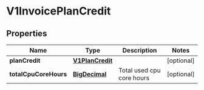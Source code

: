 # V1InvoicePlanCredit

## Properties
Name | Type | Description | Notes
------------ | ------------- | ------------- | -------------
**planCredit** | [**V1PlanCredit**](V1PlanCredit.md) |  |  [optional]
**totalCpuCoreHours** | [**BigDecimal**](BigDecimal.md) | Total used cpu core hours |  [optional]
